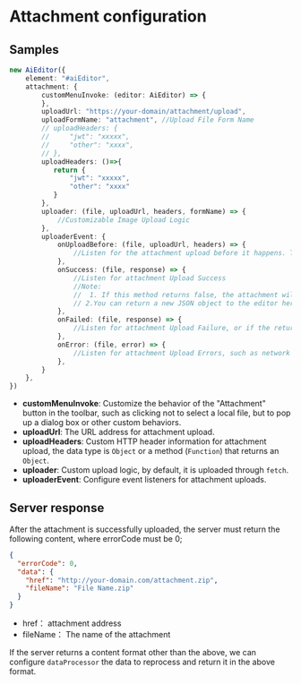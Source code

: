 # Attachment configuration


## Samples

```typescript
new AiEditor({
    element: "#aiEditor",
    attachment: {
        customMenuInvoke: (editor: AiEditor) => {
        },
        uploadUrl: "https://your-domain/attachment/upload",
        uploadFormName: "attachment", //Upload File Form Name
        // uploadHeaders: {
        //     "jwt": "xxxxx",
        //     "other": "xxxx",
        // },
        uploadHeaders: ()=>{
           return {
               "jwt": "xxxxx",
               "other": "xxxx"
           }
        },
        uploader: (file, uploadUrl, headers, formName) => {
            //Customizable Image Upload Logic
        },
        uploaderEvent: {
            onUploadBefore: (file, uploadUrl, headers) => {
                //Listen for the attachment upload before it happens. This method can be left without returning any content, but if it returns false, the upload will be aborted.
            },
            onSuccess: (file, response) => {
                //Listen for attachment Upload Success
                //Note:
                //  1. If this method returns false, the attachment will not be inserted into the editor.
                // 2.You can return a new JSON object to the editor here.
            },
            onFailed: (file, response) => {
                //Listen for attachment Upload Failure, or if the returned JSON information is incorrect.
            },
            onError: (file, error) => {
                //Listen for attachment Upload Errors, such as network timeouts, etc.
            },
        }
    },
})
```


- **customMenuInvoke**: Customize the behavior of the "Attachment" button in the toolbar, such as clicking not to select a local file, but to pop up a dialog box or other custom behaviors.
- **uploadUrl**: The URL address for attachment upload.
- **uploadHeaders**: Custom HTTP header information for attachment upload, the data type is `Object` or a method (`Function`) that returns an `Object`.
- **uploader**: Custom upload logic, by default, it is uploaded through `fetch`.
- **uploaderEvent**: Configure event listeners for attachment uploads.



## Server response

After the attachment is successfully uploaded, the server must return the following content, where errorCode must be 0;


```json
{
  "errorCode": 0,
  "data": {
    "href": "http://your-domain.com/attachment.zip",
    "fileName": "File Name.zip"
  }
}
```

- href： attachment address
- fileName： The name of the attachment

If the server returns a content format other than the above, we can configure `dataProcessor` the data to reprocess and return it in the above format.

